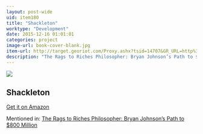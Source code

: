 ```yaml
---
layout: post-wide
uid: item180
title: "Shackleton"
worktype: "Development"
date: 2015-12-16 01:01:01
categories: project
image-url: book-cover-blank.jpg
item-url: http://target.georiot.com/Proxy.ashx?tsid=14707&GR_URL=http%3A%2F%2Fwww.amazon.com%2FShackleton-Greatest-Survival-Collectors-Edition%2Fdp%2FB000063TON%2F
description: "The Rags to Riches Philosopher: Bryan Johnson’s Path to $800 Million"
---
```

<a href="http://target.georiot.com/Proxy.ashx?tsid=14707&GR_URL=http%3A%2F%2Fwww.amazon.com%2FShackleton-Greatest-Survival-Collectors-Edition%2Fdp%2FB000063TON%2F" target="blank"><img src="../../../../img/thumbs/book-cover-blank.jpg" class="prod-img"></a>
<h2>Shackleton</h2>
<p><a href="http://target.georiot.com/Proxy.ashx?tsid=14707&GR_URL=http%3A%2F%2Fwww.amazon.com%2FShackleton-Greatest-Survival-Collectors-Edition%2Fdp%2FB000063TON%2F" target="blank">Get it on Amazon</a><p>
<p>Mentioned in: <a href="http://fourhourworkweek.com/2015/06/12/bryan-johnson/" target="blank">The Rags to Riches Philosopher: Bryan Johnson’s Path to $800 Million</a></p>
